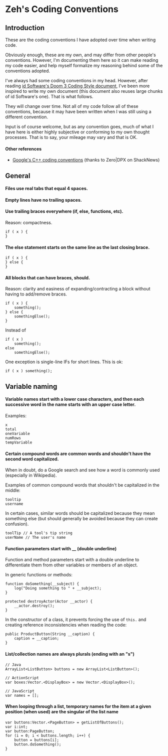 Zeh's Coding Conventions
========================

Introduction
------------

These are the coding conventions I have adopted over time when writing code.

Obviously enough, these are my own, and may differ from other people's conventions. However, I'm documenting them here so it can make reading my code easier, and help myself formalize my reasoning behind some of the conventions adopted.

I've always had some coding conventions in my head. However, after reading [id Software's Doom 3 Coding Style document](https://docs.google.com/document/d/1YBSlKzCplo2YkRgewn6lsNPNCX4W9OAotJRsAJywtTE/edit), I've been more inspired to write my own document (this document also reuses large chunks of id Software's one). That is what follows.

They will change over time. Not all of my code follow all of these conventions, because it may have been written when I was still using a different convention.

Input is of course welcome, but as any convention goes, much of what I have here is either highly subjective or conforming to my own thought processes. That is to say, your mileage may vary and that is OK.

#### Other references

* [Google's C++ coding conventions](http://google-styleguide.googlecode.com/svn/trunk/cppguide.xml) (thanks to Zero|DPX on ShackNews)


General
-------

#### Files use real tabs that equal 4 spaces.

#### Empty lines have no trailing spaces.

#### Use trailing braces everywhere (if, else, functions, etc).

Reason: compactness.

    if ( x ) {
    }


#### The else statement starts on the same line as the last closing brace.

    if ( x ) {
    } else {
    }


#### All blocks that can have braces, should.

Reason: clarity and easiness of expanding/contracting a block without having to add/remove braces.

    if ( x ) {
        something();
    } else {
        somethingElse();
    }

Instead of

    if ( x )
        something();
    else
        somethingElse();

One exception is single-line IFs for short lines. This is ok:

    if ( x ) something();


Variable naming
---------------

#### Variable names start with a lower case characters, and then each successive word in the name starts with an upper case letter.

Examples:

    x
    total
    oneVariable
    numRows
    tempVariable

#### Certain compound words are common words and shouldn't have the second word capitalized.

When in doubt, do a Google search and see how a word is commonly used (especially in Wikipedia).

Examples of common compound words that shouldn't be capitalized in the middle:

    tooltip
    username

In certain cases, similar words should be capitalized because they mean something else (but should generally be avoided  because they can create confusion).

    toolTip // A tool's tip string
    userName // The user's name

#### Function parameters start with __ (double underline)

Function and method parameters start with a double underline to differentiate them from other variables or members of an object.

In generic functions or methods:

    function doSomething(__subject) {
        log("Doing something to " + __subject);
    }
    
    protected destroyActor(Actor __actor) {
        __actor.destroy();
    }
    
In the constructor of a class, it prevents forcing the use of `this.` and creating reference inconsistencies when reading the code:

    public ProductButton(String __caption) {
        caption = __caption;
    }

#### List/collection names are always plurals (ending with an "s")

    // Java
    ArrayList<ListButton> buttons = new ArrayList<ListButton>();
    
    // ActionScript
    var boxes:Vector.<DisplayBox> = new Vector.<DisplayBox>();
    
    // JavaScript
    var names = [];

#### When looping through a list, temporary names for the item at a given position (when used) are the singular of the list name

    var buttons:Vector.<PageButton> = getListOfButtons();
    var i:int;
    var button:PageButton;
    for (i = 0; i < buttons.length; i++) {
        button = buttons[i];
        button.doSomething();
    }
